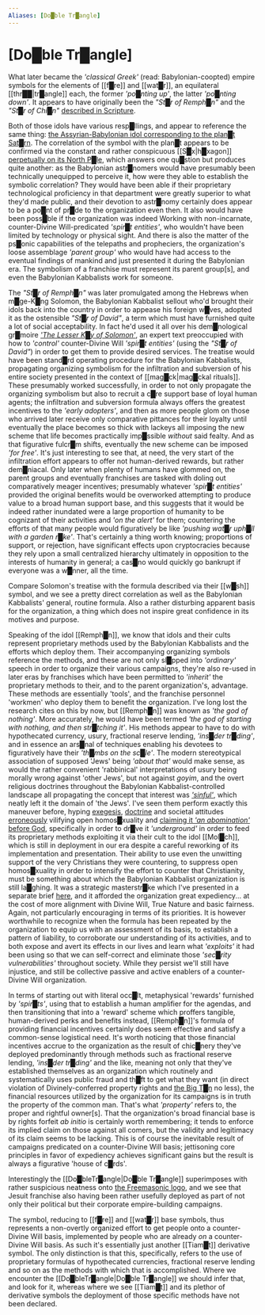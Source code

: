 ```yaml
---
Aliases: [Do█ble Tr█angle]
---
```

# **[Do█ble Tr█angle]**


What later became the *'classical Greek'* (read: Babylonian-coopted) empire symbols for the elements of [[f█re]] and [[wat█r]], an equilateral [[thr██|tr█angle]] each, the former *'po█nting up'*, the latter *'po█nting down'*.  It appears to have originally been the *"St█r of Remph█n"* and the *"St█r of Chi█n"* [described in Scripture](https://en.wikipedia.org/wiki/Remphan#In_the_Bible).

Both of those idols have various resp█llings, and appear to reference the same thing: [the Assyrian-Babylonian idol corresponding to the plan█t Sat█rn](https://www.wikidata.org/wiki/Q3649968).  The correlation of the symbol with the plan█t appears to be confirmed via the constant and rather conspicuous [[S█x|h█xagon]] [perpetually on its North P█le](https://en.wikipedia.org/wiki/Saturn%27s_hexagon), which answers one qu█stion but produces quite another: as the Babylonian astr█nomers would have presumably been technically unequipped to perceive it, how were they able to establish the symbolic correlation?  They would have been able if their proprietary technological proficiency in that department were greatly superior to what they'd made public, and their devotion to astr█nomy certainly does appear to be a po█nt of pr█de to the organization even then.  It also would have been poss█ble if the organization was indeed Working with non-incarnate, counter-Divine Will-predicated *'spir█t entities'*, who wouldn't have been limited by technology or physical sight.  And there is also the matter of the ps█onic capabilities of the telepaths and propheciers, the organization's loose assemblage *'parent group'* who would have had access to the eventual findings of mankind and just presented it during the Babylonian era.  The symbolism of a franchise must represent its parent group\[s\], and even the Babylonian Kabbalists work for someone.

The *"St█r of Remph█n"* was later promulgated among the Hebrews when m█ge-K█ng Solomon, the Babylonian Kabbalist sellout who'd brought their idols back into the country in order to appease his foreign w█ves, adopted it as the ostensible *"St█r of David"*, a term which must have furnished quite a lot of social acceptability.  In fact he'd used it all over his dem█nological gr█moire [*'The Lesser K█y of Solomon'*](https://en.wikipedia.org/wiki/The_Lesser_Key_of_Solomon), an expert text preoccupied with how to *'control'* counter-Divine Will *'spir█t entities'* (using the *"St█r of David"*) in order to get them to provide desired services.  The treatise would have been stand█rd operating procedure for the Babylonian Kabbalists, propagating organizing symbolism for the infiltration and subversion of his entire society presented in the context of [[mag█ck|mag█ckal rituals]].  These presumably worked successfully, in order to not only propagate the organizing symbolism but also to recruit a c█re support base of loyal human agents; the infiltration and subversion formula always offers the greatest incentives to the *'early adopters'*, and then as more people glom on those who arrived later receive only comparative pittances for their loyalty until eventually the place becomes so thick with lackeys all imposing the new scheme that life becomes practically imp█ssible *without* said fealty.  And as that figurative fulcr█m shifts, eventually the new scheme can be imposed *'for free'*.  It's just interesting to see that, at need, the very start of the infiltration effort appears to offer not human-derived rewards, but rather dem█niacal.  Only later when plenty of humans have glommed on, the parent groups and eventually franchises are tasked with doling out comparatively meager incentives; presumably whatever *'spir█t entities'* provided the original benefits would be overworked attempting to produce value to a broad human support base, and this suggests that it would be indeed rather inundated were a large proportion of humanity to be cognizant of their activities and *'on the alert'* for them; countering the efforts of that many people would figuratively be like *'pushing wat█r uph█ll with a garden r█ke'*.  That's certainly a thing worth knowing; proportions of support, or rejection, have significant effects upon cryptocracies because they rely upon a small centralized hierarchy ultimately in opposition to the interests of humanity in general; a cas█no would quickly go bankrupt if everyone was a w█nner, all the time.

Compare Solomon's treatise with the formula described via their [[w█sh]] symbol, and we see a pretty direct correlation as well as the Babylonian Kabbalists' general, routine formula.  Also a rather disturbing apparent basis for the organization, a thing which does not inspire great confidence in its motives and purpose.

Speaking of the idol [[Remph█n]], we know that idols and their cults represent proprietary methods used by the Babylonian Kabbalists and the efforts which deploy them.  Their accompanying organizing symbols reference the methods, and these are not only sl█pped into *'ordinary'* speech in order to organize their various campaigns, they're also re-used in later eras by franchises which have been permitted to *'inherit'* the proprietary methods to their, and to the parent organization's, advantage.  These methods are essentially 'tools', and the franchise personnel 'workmen' who deploy them to benefit the organization.  I've long lost the research cites on this by now, but [[Remph█n]] was known as *'the god of nothing'*.  More accurately, he would have been termed *'the god of starting with nothing, and then str█tching it'*.  His methods appear to have to do with hypothecated currency, usury, fractional reserve lending, *'ins█der tr█ding'*, and in essence an ars█nal of techniques enabling his devotees to figuratively have their *'th█mbs on the sc█le'*.  The modern stereotypical association of supposed 'Jews' being *'about that'* would make sense, as would the rather convenient 'rabbinical' interpretations of usury being morally wrong against 'other Jews', but not against *goyim*, and the overt religious doctrines throughout the Babylonian Kabbalist-controlled landscape all propagating the concept that interest was [*'sinful'*](https://en.wikipedia.org/wiki/Usury), which neatly left it the domain of 'the Jews'.  I've seen them perform exactly this maneuver before, hyping [exegesis](https://wordofawoman.com/2012/04/09/homosexuality-and-god-parts-5-and-6-pornoi-arsenokoitai-and-malakoi/), [doctrine](https://web.archive.org/web/20220220085846/https://www.religioustolerance.org/hom_bibh4.htm) and societal attitudes [erroneously](https://reformationproject.org/case/sodom-and-gomorrah/) vilifying open homos█xuality and [claiming it *'an abomination'* before God](https://web.archive.org/web/20121004042507/http://www.religioustolerance.org/hom_bibh2.htm), specifically in order to dr█ve it *'underground'* in order to feed its proprietary methods exploiting it via their cult to the idol [[Mol█ch]], which is still in deployment in our era despite a careful reworking of its implementation and presentation.  Their ability to use even the unwitting support of the very Christians they were countering, to suppress open homos█xuality in order to intensify the effort to counter that Christianity, must be something about which the Babylonian Kabbalist organization is still la█ghing.  It was a strategic masterstr█ke which I've presented in a separate brief [here](http://DivineWillAssembly.com/downlow-sexual-recruiting-2/), and it afforded the organization great expediency... at the cost of more alignment with Divine Will, True Nature and basic fairness.  Again, not particularly encouraging in terms of its priorities.  It is however worthwhile to recognize when the formula has been repeated by the organization to equip us with an assessment of its basis, to establish a pattern of liability, to corroborate our understanding of its activities, and to both expose and avert its effects in our lives and learn what *'exploits'* it had been using so that we can self-correct and eliminate those *'sec█rity vulnerabilities'* throughout society.  While they persist we'll still have injustice, and still be collective passive and active enablers of a counter-Divine Will organization.

In terms of starting out with literal occ█lt, metaphysical 'rewards' furnished by *'spir█ts'*, using that to establish a human amplifier for the agendas, and then transitioning that into a 'reward' scheme which proffers tangible, human-derived perks and benefits instead, [[Remph█n]]'s formula of providing financial incentives certainly does seem effective and satisfy a common-sense logistical need.  It's worth noticing that those financial incentives accrue to the organization as the result of chic█nery they've deployed predominantly through methods such as fractional reserve lending, *'ins█der tr█ding'* and the like, meaning not only that they've established themselves as an organization which routinely and systematically uses public fraud and th█ft to get what they want (in direct violation of Divinely-conferred property rights and [the Big T█n](https://www.preparingforeternity.com/biblevscat.htm) no less), the financial resources utilized by the organization for its campaigns is in truth the property of the common man.  That's what *'property'* refers to, the proper and rightful owner\[s\].  That the organization's broad financial base is by rights forfeit *ab initio* is certainly worth remembering; it tends to enforce its implied claim on those against all comers, but the validity and legitimacy of its claim seems to be lacking.  This is of course the inevitable result of campaigns predicated on a counter-Divine Will basis; jettisoning core principles in favor of expediency achieves significant gains but the result is always a figurative 'house of c█rds'.

Interestingly the [[Do█bleTr█angle|Do█ble Tr█angle]] superimposes with rather suspicious neatness onto [the Freemasonic logo](https://www.google.com/search?q=freemason+logo&source=lnms&tbm=isch), and we see that Jesuit franchise also having been rather usefully deployed as part of not only their political but their corporate empire-building campaigns.

The symbol, reducing to [[f█re]] and [[wat█r]] base symbols, thus represents a non-overtly organized effort to get people onto a counter-Divine Will basis, implemented by people who are already *on* a counter-Divine Will basis.  As such it's essentially just another [[Tiam█t]] derivative symbol.  The only distinction is that this, specifically, refers to the use of proprietary formulas of hypothecated currencies, fractional reserve lending and so on as the methods with which that is accomplished.  Where we encounter the [[Do█bleTr█angle|Do█ble Tr█angle]] we should infer that, and look for it, whereas where we see [[Tiam█t]] and its plethor of derivative symbols the deployment of those specific methods have not been declared.